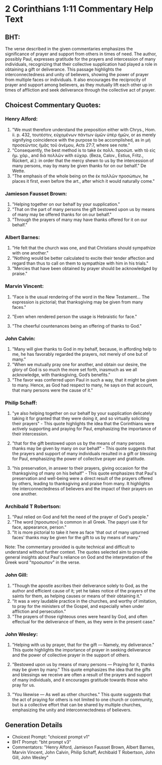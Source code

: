 # 2 Corinthians 1:11 Commentary Help Text

## BHT:
The verse described in the given commentaries emphasizes the significance of prayer and support from others in times of need. The author, possibly Paul, expresses gratitude for the prayers and intercession of many individuals, recognizing that their collective supplication had played a role in obtaining a gift or deliverance. This passage highlights the interconnectedness and unity of believers, showing the power of prayer from multiple faces or individuals. It also encourages the reciprocity of prayer and support among believers, as they mutually lift each other up in times of affliction and seek deliverance through the collective act of prayer.

## Choicest Commentary Quotes:
### Henry Alford:
1. "We must therefore understand the preposition either with Chrys., Hom. ii. p. 432, τουτέστιν, εὐχομένων πάντων ὑμῶν ὑπὲρ ἡμῶν, or as merely signifying coincidence with the purpose to be accomplished, as in μὴ προσεῶντος ἡμᾶς τοῦ ἀνέμου, Acts 27:7, where see note."
2. "Consequently, the best method is to take ἐκ πολλ. προσώπ. with τὸ εἰς ἡμ. χάρ., and διὰ πολλῶν with εὐχαρ. (Beza, Calov., Estius, Fritz., Rückert, al.): in order that the mercy shewn to us by the intercession of many persons, may by many be given thanks for on our behalf." De Wette.
3. "The emphasis of the whole being on the ἐκ πολλῶν προσώπων, he places it first, even before the art., after which it would naturally come."

### Jamieson Fausset Brown:
1. "Helping together on our behalf by your supplication."
2. "That on the part of many persons the gift bestowed upon us by means of many may be offered thanks for on our behalf."
3. "Through the prayers of many may have thanks offered for it on our behalf."

### Albert Barnes:
1. "He felt that the church was one, and that Christians should sympathize with one another."
2. "Nothing would be better calculated to excite their tender affection and regard than thus to call on them to sympathize with him in his trials."
3. "Mercies that have been obtained by prayer should be acknowledged by praise."

### Marvin Vincent:
1. "Face is the usual rendering of the word in the New Testament... The expression is pictorial; that thanksgiving may be given from many faces." 

2. "Even when rendered person the usage is Hebraistic for face." 

3. "The cheerful countenances being an offering of thanks to God."

### John Calvin:
1. "Many will give thanks to God in my behalf, because, in affording help to me, he has favorably regarded the prayers, not merely of one but of many."
2. "When we mutually pray one for another, and obtain our desire, the glory of God is so much the more set forth, inasmuch as we all acknowledge, with thanksgiving, God’s benefits."
3. "The favor was conferred upon Paul in such a way, that it might be given to many. Hence, as God had respect to many, he says on that account, that many persons were the cause of it."

### Philip Schaff:
1. "ye also helping together on our behalf by your supplication delicately taking it for granted that they were doing it, and so virtually soliciting their prayers" - This quote highlights the idea that the Corinthians were actively supporting and praying for Paul, emphasizing the importance of their intercession.

2. "that for the gift bestowed upon us by the means of many persons thanks may be given by many on our behalf" - This quote suggests that the prayers and support of many individuals resulted in a gift or blessing for Paul, emphasizing the power of collective prayer and gratitude.

3. "his preservation, in answer to their prayers, giving occasion for the thanksgiving of many on his behalf" - This quote emphasizes that Paul's preservation and well-being were a direct result of the prayers offered by others, leading to thanksgiving and praise from many. It highlights the interconnectedness of believers and the impact of their prayers on one another.

### Archibald T Robertson:
1. "Paul relied on God and felt the need of the prayer of God's people."
2. "The word [προσωπον] is common in all Greek. The papyri use it for face, appearance, person."
3. "It is more pictorial to take it here as face 'that out of many upturned faces' thanks may be given for the gift to us by means of many."

Note: The commentary provided is quite technical and difficult to understand without further context. The quotes selected aim to provide general insights about Paul's reliance on God and the interpretation of the Greek word "προσωπον" in the verse.

### John Gill:
1. "Though the apostle ascribes their deliverance solely to God, as the author and efficient cause of it; yet he takes notice of the prayers of the saints for them, as helping causes or means of their obtaining it."
2. "It was a very laudable practice in the churches, and worthy of imitation, to pray for the ministers of the Gospel, and especially when under affliction and persecution."
3. "The prayers of those righteous ones were heard by God, and often effectual for the deliverance of them, as they were in the present case."

### John Wesley:
1. "Helping with us by prayer, that for the gift — Namely, my deliverance." This quote highlights the importance of prayer in seeking deliverance and the power of collective prayer in the support of others.

2. "Bestowed upon us by means of many persons — Praying for it, thanks may be given by many." This quote emphasizes the idea that the gifts and blessings we receive are often a result of the prayers and support of many individuals, and it encourages gratitude towards those who pray for us.

3. "You likewise — As well as other churches." This quote suggests that the act of praying for others is not limited to one church or community, but is a collective effort that can be shared by multiple churches, emphasizing the unity and interconnectedness of believers.


## Generation Details
- Choicest Prompt: "choicest prompt v1"
- BHT Prompt: "bht prompt v3"
- Commentators: "Henry Alford, Jamieson Fausset Brown, Albert Barnes, Marvin Vincent, John Calvin, Philip Schaff, Archibald T Robertson, John Gill, John Wesley"
